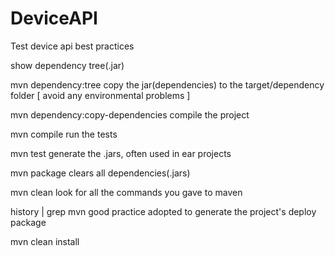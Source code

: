 # DeviceAPI
Test device api best practices

show dependency tree(.jar)

mvn dependency:tree
copy the jar(dependencies) to the target/dependency folder [ avoid any environmental problems ]

mvn dependency:copy-dependencies
compile the project

mvn compile
run the tests

mvn test
generate the .jars, often used in ear projects

mvn package
clears all dependencies(.jars)

mvn clean
look for all the commands you gave to maven

history | grep mvn
good practice adopted to generate the project's deploy package

mvn clean install 
